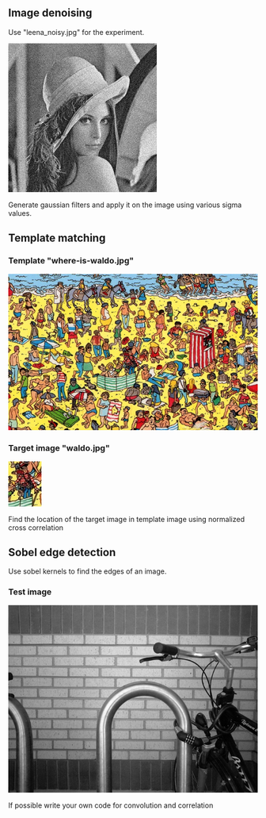 ## Image denoising
Use "leena_noisy.jpg" for the experiment.

![](images/leena_noisy.jpg)

Generate gaussian filters and apply it on the image using various sigma values.
 
## Template matching
### Template "where-is-waldo.jpg"
![](images/where-is-waldo.jpg)
### Target image "waldo.jpg"
![](images/waldo.jpg)

Find the location of the target image in template image using normalized cross correlation

## Sobel edge detection
Use sobel kernels to find the edges of an image.
### Test image
![](images/image1.jpg)

If possible write your own code for convolution and correlation
